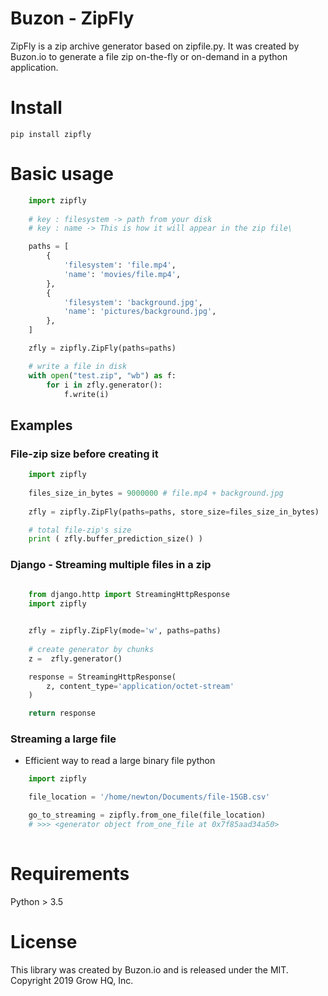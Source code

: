 # Buzon - ZipFly

ZipFly is a zip archive generator based on zipfile.py.
It was created by Buzon.io to generate a file zip on-the-fly or on-demand in a python application.


# Install
    pip install zipfly

# Basic usage

```python
    import zipfly
    
    # key : filesystem -> path from your disk
    # key : name -> This is how it will appear in the zip file\

    paths = [ 
        {
            'filesystem': 'file.mp4', 
            'name': 'movies/file.mp4', 
        },       
        {
            'filesystem': 'background.jpg', 
            'name': 'pictures/background.jpg', 
        },          
    ]

    zfly = zipfly.ZipFly(paths=paths)

    # write a file in disk
    with open("test.zip", "wb") as f:
        for i in zfly.generator():
            f.write(i)

```

## Examples


### File-zip size before creating it

```python
    import zipfly
    
    files_size_in_bytes = 9000000 # file.mp4 + background.jpg
    
    zfly = zipfly.ZipFly(paths=paths, store_size=files_size_in_bytes)

    # total file-zip's size
    print ( zfly.buffer_prediction_size() )


```


### Django - Streaming multiple files in a zip

```python
    
    from django.http import StreamingHttpResponse
    import zipfly


    zfly = zipfly.ZipFly(mode='w', paths=paths)
    
    # create generator by chunks
    z =  zfly.generator()

    response = StreamingHttpResponse(
        z, content_type='application/octet-stream'
    )          

    return response 
```

### Streaming a large file
- Efficient way to read a large binary file python

```python
    import zipfly

    file_location = '/home/newton/Documents/file-15GB.csv'

    go_to_streaming = zipfly.from_one_file(file_location)
    # >>> <generator object from_one_file at 0x7f85aad34a50>
    
```

# Requirements
Python > 3.5

# License
This library was created by Buzon.io and is released under the MIT. Copyright 2019 Grow HQ, Inc.